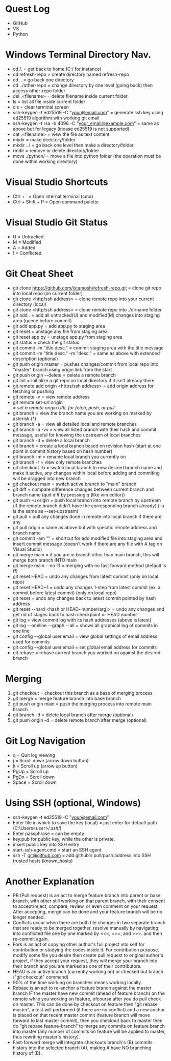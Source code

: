 # Quest Log
- GitHub
- VS
- Python

# Windows Terminal Directory Nav.
- cd /.            = get back to home (C:/ for instance)
- cd refresh-repo  = create directory named refresh-repo
- cd ..            = go back one directory
- cd ../other-repo = change directory by one level (going back) then access other-repo folder 
- del .\<filename> = delete filename inside current folder
- ls               = list all file inside current folder
- cls              = clear terminal screen
- ssh-keygen -t ed25519 -C "your@email.com" = generate ssh key using ed25519 algorithm with working git email
- ssh-keygen -t rsa -b 4096 -C "your_email@example.com" = same as above but for legacy (incase ed25519 is not supported)
- cat .\<filename> = view the file as text content
- mkdir            = make directory/folder
- mkdir ../<filename> = go back one level then make a directory/folder
- rmdir            = remove or delete directory/folder
- move <filename> ./python/ = move a file into python folder (the operation must be done within working directory)

# Visual Studio Shortcuts
- Ctrl + ` = Open internal terminal (cmd)
- Ctrl + Shift + P = Open command palette

# Visual Studio Git Status
- U = Untracked
- M = Modified
- A = Added
- ! = Conflicted

# Git Cheat Sheet
- git clone https://github.com/istamosh/refresh-repo.git  = clone git repo into local repo (on current folder)
- git clone <http/ssh address>                            = clone remote repo into your current directory (local)
- git clone <http/ssh address> <dirname>                  = clone remote repo into ./dirname folder
- git add .                                               = add all untracked(U) and modified(M) changes into staging area (queue before commit)
- git add app.py                                          = add app.py to staging area
- git reset                                               = unstage any file from staging area
- git reset app.py                                        = unstage app.py from staging area
- git status                                              = check the git status
- git commit -m "title desc."                             = commit staging area with the title message
- git commit -m "title desc." -m "desc."                  = same as above with extended description (optional)
- git push origin master                                  = pushes changes/commit from local repo into "master" branch using origin link from the start
- git push origin --delete <branchname>                   = delete a remote branch
- git init                                                = initialize a git repo on local directory if it isn't already there
- git remote add origin <https/ssh address>               = add origin address for fetching or pushing
- git remote -v                                           = view remote address
- git remote set-url origin <address>                     = set a remote origin URL for fetch, push, or pull.
- git branch                                              = view the branch name you are working on marked by asterisk (*)
- git branch -a                                           = view all detailed local and remote branches
- git branch -a -vv                                       = view all listed branch with their hash and commit message, useful for knowing the upstream of local branches
- git branch -d <branchname>                              = delete a local branch
- git branch <branchname> <hash>                          = create a local branch based on revision hash (start at one point in commit history based on hash number)
- git branch -m <newbranchname>                           = rename local branch you currently on
- git branch -r                                           = view only remote branches
- git checkout -b <branch name>                           = switch local branch to new desired branch name and make it active, any changes within local before adding and commiting will be dragged into new branch
- git checkout main                                       = switch active branch to "main" branch
- git diff <branch name>                                  = compare difference changes between current branch and branch name (quit diff by pressing q (like vim editor))
- git push -u origin <branch name>                        = push local branch into remote branch by upstream (if the remote branch didn't have the corresponding branch already) (-u is the same as --set-upstream)
- git pull                                                = pull any changes done in remote into local branch if there are any
- git pull origin <branch>                                = same as above but with specific remote address and branch name
- git commit -am "<message>"                              = shortcut for add modified file into staging area and insert commit message (doesn't work if there are any file with A tag on Visual Studio)
- git merge main                                          = if you are in branch other than main branch, this will merge both branch INTO main
- git merge main --no-ff                                  = merging with no fast forward method (default is ff)
- git reset HEAD                                          = undo any changes from latest commit (only on local repo)
- git reset HEAD~1                                        = undo any changes 1-step from latest commit (ex. a commit before latest commit) (only on local repo)
- git reset <hash>                                        = undo any changes back to latest commit pointed by hash address
- git reset --hard <hash or HEAD~number(arg)>             = undo any changes and get rid of stages back to hash checkpoint or HEAD number
- git log                                                 = view commit log with its hash addresses (above is latest)
- git log --oneline --graph --all                         = shows all graphical log of commits in one line
- git config --global user.email                          = view global settings of email address used for commits
- git config --global user.email <email>                  = set global email address for commits
- git rebase <branch>                                     = rebase current branch you worked on against the desired branch

# Merging
1. git checkout <branchname> = checkout this branch as a base of merging process
2. git merge <featurename> = merge feature branch into base branch
3. git push origin main = push the merging process into remote main branch
4. git branch -d <branchname> = delete local branch after merge (optional)
5. git push origin -d <branchname> = delete remote branch after merge (optional)

# Git Log Navigation
- q = Quit log viewing
- j = Scroll down (arrow down button)
- k = Scroll up (arrow up button)
- PgUp = Scroll up
- PgDn = Scroll down
- Space = Scroll down

# Using SSH (optional, Windows)
- ssh-keygen -t ed25519 -C "your@email.com"
- Enter file in which to save the key (local) = just enter for default path (C:\Users\<user>/.ssh/)
- Enter passphrase = can be empty
- key.pub for public key, while the other is private.
- insert public key into SSH entry
- start-ssh-agent.cmd = start an SSH agent
- ssh -T git@github.com = add github's pull/push address into SSH trusted hosts (known_hosts)

# Another Explanation
- PR (Pull request) is an act to merge feature branch into parent or base branch, with other still working on that parent branch, with their consent to accept/reject, compare, review, or even comment on your request. After accepting, merge can be done and your feature branch will be no longer needed.
- Conflicts occur when there are both file changes in two separate branch that are ready to be merged together, resolve manually by navigating into conflicted file one by one marked by <<<, ===, and >>>. and then re-commit again.
- Fork is an act of copying other author's full project into self for contribution or studying the codes inside it. For contribution purpose, modify some file you desire then create pull request to original author's project, if they accept your request, they will merge your branch into their branch and you are marked as one of their contributors.
- HEAD is an active branch (currently working on) or checked out branch ("git checkout" command)
- 90% of the time working on branches means working locally.
- Rebase is an act to re-anchor a feature branch against the master branch IF the master have new commit (ahead of feature branch) on the remote while you working on feature, ofcourse after you do pull check on master. This can be done by checkout on feature then "git rebase master", a test will performed (if there are no conflict) and a new anchor is placed on that recent master commit (feature branch will move forward to last master commit), then you checkout back to master then do "git rebase feature-branch" to merge any commits on feature branch into master (any number of commits on feature will be applied to master, thus rewriting master's history).
- Fast-forward merge will integrate checkouts branch's (B) commits history into the selected branch (A), making A have NO branching history of (B).